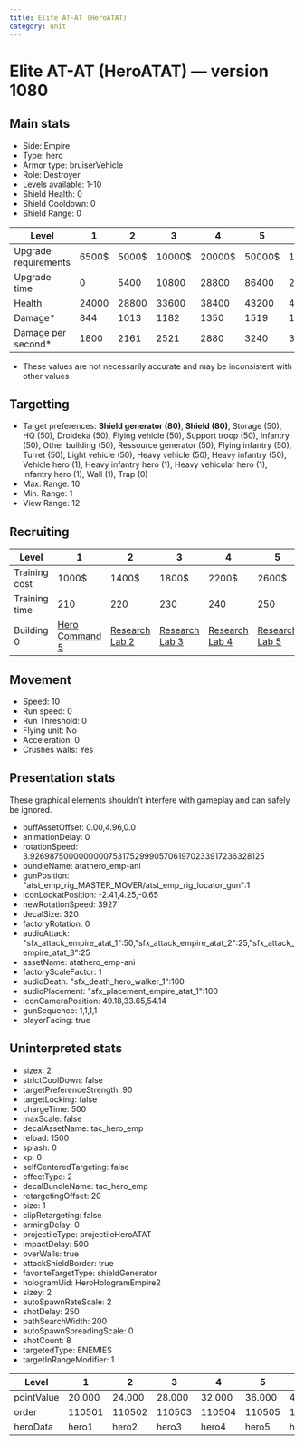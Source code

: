 ```yaml
---
title: Elite AT-AT (HeroATAT)
category: unit
---
```


# Elite AT-AT (HeroATAT) — version 1080

## Main stats

  * Side: Empire
  * Type: hero
  * Armor type: bruiserVehicle
  * Role: Destroyer
  * Levels available: 1-10
  * Shield Health: 0
  * Shield Cooldown: 0
  * Shield Range: 0

|Level               |1    |2    |3     |4     |5     |6      |7      |8      |9       |10      |
|--------------------|-----|-----|------|------|------|-------|-------|-------|--------|--------|
|Upgrade requirements|6500$|5000$|10000$|20000$|50000$|135000$|225000$|450000$|1500000$|2500000$|
|Upgrade time        |0    |5400 |10800 |28800 |86400 |259200 |432000 |604800 |864000  |1209600 |
|Health              |24000|28800|33600 |38400 |43200 |48000  |52800  |57600  |62400   |72000   |
|Damage*             |844  |1013 |1182  |1350  |1519  |1688   |1857   |2025   |2194    |2532    |
|Damage per second*  |1800 |2161 |2521  |2880  |3240  |3601   |3961   |4320   |4680    |5401    |

* These values are not necessarily accurate and may be inconsistent with other values

## Targetting

  * Target preferences: **Shield generator (80)**, **Shield (80)**, Storage (50), HQ (50), Droideka (50), Flying vehicle (50), Support troop (50), Infantry (50), Other building (50), Ressource generator (50), Flying infantry (50), Turret (50), Light vehicle (50), Heavy vehicle (50), Heavy infantry (50), Vehicle hero (1), Heavy infantry hero (1), Heavy vehicular hero (1), Infantry hero (1), Wall (1), Trap (0)
  * Max. Range: 10
  * Min. Range: 1
  * View Range: 12

## Recruiting

|Level        |1                                           |2                                      |3                                      |4                                      |5                                      |6                                      |7                                      |8                                      |9                                      |10                                      |
|-------------|--------------------------------------------|---------------------------------------|---------------------------------------|---------------------------------------|---------------------------------------|---------------------------------------|---------------------------------------|---------------------------------------|---------------------------------------|----------------------------------------|
|Training cost|1000$                                       |1400$                                  |1800$                                  |2200$                                  |2600$                                  |3000$                                  |3400$                                  |3800$                                  |4200$                                  |4600$                                   |
|Training time|210                                         |220                                    |230                                    |240                                    |250                                    |260                                    |270                                    |280                                    |290                                    |300                                     |
|Building 0   |[Hero Command 5](empireTacticalCommand.html)|[Research Lab 2](empireOffenseLab.html)|[Research Lab 3](empireOffenseLab.html)|[Research Lab 4](empireOffenseLab.html)|[Research Lab 5](empireOffenseLab.html)|[Research Lab 6](empireOffenseLab.html)|[Research Lab 7](empireOffenseLab.html)|[Research Lab 8](empireOffenseLab.html)|[Research Lab 9](empireOffenseLab.html)|[Research Lab 10](empireOffenseLab.html)|

## Movement

  * Speed: 10
  * Run speed: 0
  * Run Threshold: 0
  * Flying unit: No
  * Acceleration: 0
  * Crushes walls: Yes

## Presentation stats

These graphical elements shouldn't interfere with gameplay and can safely be ignored.

  * buffAssetOffset: 0.00,4.96,0.0
  * animationDelay: 0
  * rotationSpeed: 3.92698750000000007531752999057061970233917236328125
  * bundleName: atathero_emp-ani
  * gunPosition: "atst_emp_rig_MASTER_MOVER/atst_emp_rig_locator_gun":1
  * iconLookatPosition: -2.41,4.25,-0.65
  * newRotationSpeed: 3927
  * decalSize: 320
  * factoryRotation: 0
  * audioAttack: "sfx_attack_empire_atat_1":50,"sfx_attack_empire_atat_2":25,"sfx_attack_empire_atat_3":25
  * assetName: atathero_emp-ani
  * factoryScaleFactor: 1
  * audioDeath: "sfx_death_hero_walker_1":100
  * audioPlacement: "sfx_placement_empire_atat_1":100
  * iconCameraPosition: 49.18,33.65,54.14
  * gunSequence: 1,1,1,1
  * playerFacing: true

## Uninterpreted stats

  * sizex: 2
  * strictCoolDown: false
  * targetPreferenceStrength: 90
  * targetLocking: false
  * chargeTime: 500
  * maxScale: false
  * decalAssetName: tac_hero_emp
  * reload: 1500
  * splash: 0
  * xp: 0
  * selfCenteredTargeting: false
  * effectType: 2
  * decalBundleName: tac_hero_emp
  * retargetingOffset: 20
  * size: 1
  * clipRetargeting: false
  * armingDelay: 0
  * projectileType: projectileHeroATAT
  * impactDelay: 500
  * overWalls: true
  * attackShieldBorder: true
  * favoriteTargetType: shieldGenerator
  * hologramUid: HeroHologramEmpire2
  * sizey: 2
  * autoSpawnRateScale: 2
  * shotDelay: 250
  * pathSearchWidth: 200
  * autoSpawnSpreadingScale: 0
  * shotCount: 8
  * targetedType: ENEMIES
  * targetInRangeModifier: 1

|Level     |1     |2     |3     |4     |5     |6     |7     |8     |9     |10    |
|----------|------|------|------|------|------|------|------|------|------|------|
|pointValue|20.000|24.000|28.000|32.000|36.000|40.000|44.000|48.000|52.000|60.000|
|order     |110501|110502|110503|110504|110505|110506|110507|110508|110509|110510|
|heroData  |hero1 |hero2 |hero3 |hero4 |hero5 |hero6 |hero7 |hero8 |hero9 |hero10|

